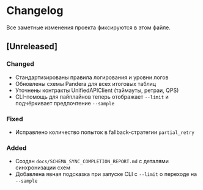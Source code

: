 # Changelog

Все заметные изменения проекта фиксируются в этом файле.

## [Unreleased]

### Changed

- Стандартизированы правила логирования и уровни логов
- Обновлены схемы Pandera для всех итоговых таблиц
- Уточнены контракты UnifiedAPIClient (таймауты, ретраи, QPS)
- CLI-помощь для пайплайнов теперь отображает `--limit` и подчёркивает предпочтение `--sample`

### Fixed

- Исправлено количество попыток в fallback-стратегии `partial_retry`

### Added

- Создан `docs/SCHEMA_SYNC_COMPLETION_REPORT.md` с деталями синхронизации схем
- Добавлена явная подсказка при запуске CLI с `--limit` о переходе на `--sample`

